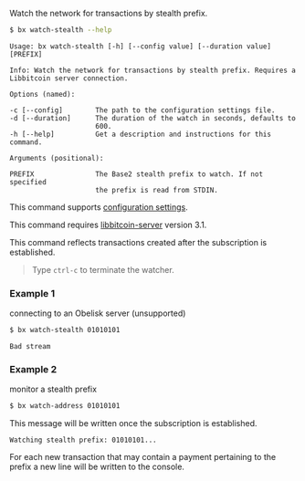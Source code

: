 Watch the network for transactions by stealth prefix.
```sh
$ bx watch-stealth --help
```
```
Usage: bx watch-stealth [-h] [--config value] [--duration value] [PREFIX]

Info: Watch the network for transactions by stealth prefix. Requires a
Libbitcoin server connection.

Options (named):

-c [--config]        The path to the configuration settings file.
-d [--duration]      The duration of the watch in seconds, defaults to
                     600.
-h [--help]          Get a description and instructions for this command.

Arguments (positional):

PREFIX               The Base2 stealth prefix to watch. If not specified
                     the prefix is read from STDIN.
```
This command supports [configuration settings](Configuration-Settings).

This command requires [libbitcoin-server](https://github.com/libbitcoin/libbitcoin-server) version 3.1.

This command reflects transactions created after the subscription is established.

> Type `ctrl-c` to terminate the watcher.

### Example 1
connecting to an Obelisk server (unsupported)
```sh
$ bx watch-stealth 01010101
```
```
Bad stream
```
### Example 2
monitor a stealth prefix
```sh
$ bx watch-address 01010101
```
This message will be written once the subscription is established.
```
Watching stealth prefix: 01010101...
```
For each new transaction that may contain a payment pertaining to the prefix a new line will be written to the console.